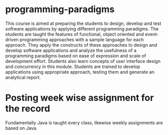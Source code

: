 ﻿# programming-paradigms
 This course is aimed at preparing the students to design, develop and test software applications by
applying different programming paradigms. The students are taught the features of functional,
object oriented and event‐driven programming approaches with a sample language for each
approach. They apply the constructs of these approaches to design and develop software
applications and analyze the usefulness of a programming paradigms based on ease of expression
and scale of development effort. Students also learn concepts of user interface design and
concurrency in this module. Students are trained to develop applications using appropriate
approach, testing them and generate an analytical report.

# Posting week wise assignment for the record 
Fundamentally Java is taught every class, likewise weekly assignments are based on Java. 
